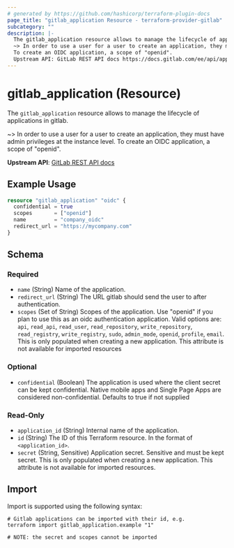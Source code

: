 ```yaml
---
# generated by https://github.com/hashicorp/terraform-plugin-docs
page_title: "gitlab_application Resource - terraform-provider-gitlab"
subcategory: ""
description: |-
  The gitlab_application resource allows to manage the lifecycle of applications in gitlab.
  ~> In order to use a user for a user to create an application, they must have admin privileges at the instance level.
  To create an OIDC application, a scope of "openid".
  Upstream API: GitLab REST API docs https://docs.gitlab.com/ee/api/applications.html
---
```


# gitlab_application (Resource)

The `gitlab_application` resource allows to manage the lifecycle of applications in gitlab.

~> In order to use a user for a user to create an application, they must have admin privileges at the instance level.
To create an OIDC application, a scope of "openid".

**Upstream API**: [GitLab REST API docs](https://docs.gitlab.com/ee/api/applications.html)

## Example Usage

```terraform
resource "gitlab_application" "oidc" {
  confidential = true
  scopes       = ["openid"]
  name         = "company_oidc"
  redirect_url = "https://mycompany.com"
}
```

<!-- schema generated by tfplugindocs -->
## Schema

### Required

- `name` (String) Name of the application.
- `redirect_url` (String) The URL gitlab should send the user to after authentication.
- `scopes` (Set of String) Scopes of the application. Use "openid" if you plan to use this as an oidc authentication application. Valid options are: `api`, `read_api`, `read_user`, `read_repository`, `write_repository`, `read_registry`, `write_registry`, `sudo`, `admin_mode`, `openid`, `profile`, `email`.
This is only populated when creating a new application. This attribute is not available for imported resources

### Optional

- `confidential` (Boolean) The application is used where the client secret can be kept confidential. Native mobile apps and Single Page Apps are considered non-confidential. Defaults to true if not supplied

### Read-Only

- `application_id` (String) Internal name of the application.
- `id` (String) The ID of this Terraform resource. In the format of `<application_id>`.
- `secret` (String, Sensitive) Application secret. Sensitive and must be kept secret. This is only populated when creating a new application. This attribute is not available for imported resources.

## Import

Import is supported using the following syntax:

```shell
# Gitlab applications can be imported with their id, e.g.
terraform import gitlab_application.example "1"

# NOTE: the secret and scopes cannot be imported
```
